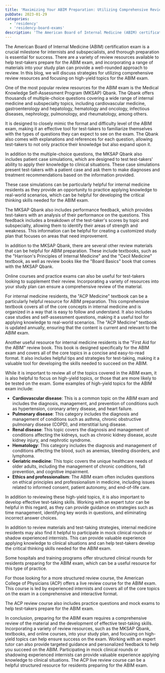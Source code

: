 ```yaml
---
title: 'Maximizing Your ABIM Preparation: Utilizing Comprehensive Review Resources and Focusing on High-Yield Topics'
pubDate: 2023-01-29
categories:
  - 'residency'
  - 'residency-board-exams'
description: 'The American Board of Internal Medicine (ABIM) certification exam is a crucial milestone for internists and subspecialists, and thorough preparation is ess.'
---
```


The American Board of Internal Medicine (ABIM) certification exam is a crucial milestone for internists and subspecialists, and thorough preparation is essential for success. There are a variety of review resources available to help test-takers prepare for the ABIM exam, and incorporating a range of materials into your study plan can provide a well-rounded approach to review. In this blog, we will discuss strategies for utilizing comprehensive review resources and focusing on high-yield topics for the ABIM exam.

One of the most popular review resources for the ABIM exam is the Medical Knowledge Self-Assessment Program (MKSAP) Qbank. The Qbank offers thousands of multiple-choice questions covering a wide range of internal medicine and subspecialty topics, including cardiovascular medicine, gastroenterology and hepatology, hematology and oncology, infectious diseases, nephrology, pulmonology, and rheumatology, among others.

It is designed to closely mimic the format and difficulty level of the ABIM exam, making it an effective tool for test-takers to familiarize themselves with the types of questions they can expect to see on the exam. The Qbank also comes with explanations and references for each question, allowing test-takers to not only practice their knowledge but also expand upon it.

In addition to the multiple-choice questions, the MKSAP Qbank also includes patient case simulations, which are designed to test test-takers' ability to apply their knowledge to clinical situations. These case simulations present test-takers with a patient case and ask them to make diagnoses and treatment recommendations based on the information provided.

These case simulations can be particularly helpful for internal medicine residents as they provide an opportunity to practice applying knowledge to real-world scenarios, which can be helpful for developing the critical thinking skills needed for the ABIM exam.

The MKSAP Qbank also includes performance feedback, which provides test-takers with an analysis of their performance on the questions. This feedback includes a breakdown of the test-taker's scores by topic and subspecialty, allowing them to identify their areas of strength and weakness. This information can be helpful for creating a customized study plan that focuses on areas that need improvement.

In addition to the MKSAP Qbank, there are several other review materials that can be helpful for ABIM preparation. These include textbooks, such as the "Harrison's Principles of Internal Medicine" and the "Cecil Medicine" textbook, as well as review books like the "Board Basics" book that comes with the MKSAP Qbank.

Online courses and practice exams can also be useful for test-takers looking to supplement their review. Incorporating a variety of resources into your study plan can ensure a comprehensive review of the material.

For internal medicine residents, the "ACP Medicine" textbook can be a particularly helpful resource for ABIM preparation. This comprehensive textbook covers all of the core concepts in internal medicine and is organized in a way that is easy to follow and understand. It also includes case studies and self-assessment questions, making it a useful tool for applying knowledge to real-world scenarios. The "ACP Medicine" textbook is updated annually, ensuring that the content is current and relevant to the ABIM exam.

Another useful resource for internal medicine residents is the "First Aid for the ABIM" review book. This book is designed specifically for the ABIM exam and covers all of the core topics in a concise and easy-to-read format. It also includes helpful tips and strategies for test-taking, making it a valuable tool for developing the skills needed to succeed on the ABIM.

While it is important to review all of the topics covered in the ABIM exam, it is also helpful to focus on high-yield topics, or those that are more likely to be tested on the exam. Some examples of high-yield topics for the ABIM exam include:

- **Cardiovascular disease**: This is a common topic on the ABIM exam and includes the diagnosis, management, and prevention of conditions such as hypertension, coronary artery disease, and heart failure.
- **Pulmonary disease**: This category includes the diagnosis and management of conditions such as asthma, chronic obstructive pulmonary disease (COPD), and interstitial lung disease.
- **Renal disease**: This topic covers the diagnosis and management of conditions affecting the kidneys, such as chronic kidney disease, acute kidney injury, and nephrotic syndrome.
- **Hematology**: This category includes the diagnosis and management of conditions affecting the blood, such as anemias, bleeding disorders, and lymphoma.
- **Geriatric medicine**: This topic covers the unique healthcare needs of older adults, including the management of chronic conditions, fall prevention, and cognitive impairment.
- **Ethics and professionalism**: The ABIM exam often includes questions on ethical principles and professionalism in medicine, including issues related to informed consent, patient autonomy, and end-of-life care.

In addition to reviewing these high-yield topics, it is also important to develop effective test-taking skills. Working with an expert tutor can be helpful in this regard, as they can provide guidance on strategies such as time management, identifying key words in questions, and eliminating incorrect answer choices.

In addition to review materials and test-taking strategies, internal medicine residents may also find it helpful to participate in mock clinical rounds or shadow experienced internists. This can provide valuable experience applying knowledge to clinical situations and can help test-takers develop the critical thinking skills needed for the ABIM exam.

Some hospitals and training programs offer structured clinical rounds for residents preparing for the ABIM exam, which can be a useful resource for this type of practice.

For those looking for a more structured review course, the American College of Physicians (ACP) offers a live review course for the ABIM exam. This course is led by experienced internists and covers all of the core topics on the exam in a comprehensive and interactive format.

The ACP review course also includes practice questions and mock exams to help test-takers prepare for the ABIM exam.

In conclusion, preparing for the ABIM exam requires a comprehensive review of the material and the development of effective test-taking skills. Incorporating a variety of review resources, such as the MKSAP Qbank, textbooks, and online courses, into your study plan, and focusing on high-yield topics can help ensure success on the exam. Working with an expert tutor can also provide targeted guidance and personalized feedback to help you succeed on the ABIM. Participating in mock clinical rounds or shadowing experienced internists can provide valuable experience applying knowledge to clinical situations. The ACP live review course can be a helpful structured resource for residents preparing for the ABIM exam.
